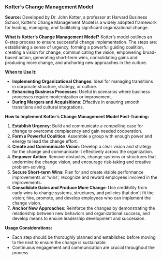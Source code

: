 ### Kotter’s Change Management Model

**Source:** Developed by Dr. John Kotter, a professor at Harvard Business School, Kotter’s Change Management Model is a widely adopted framework for leading, managing, and facilitating significant organizational change.

**What is Kotter’s Change Management Model?** Kotter’s model outlines an 8-step process to ensure successful change implementation. The steps are: establishing a sense of urgency, forming a powerful guiding coalition, creating a vision for change, communicating the vision, empowering broad-based action, generating short-term wins, consolidating gains and producing more change, and anchoring new approaches in the culture.

**When to Use It:**

- **Implementing Organizational Changes**: Ideal for managing transitions in corporate structure, strategy, or culture.
- **Enhancing Business Processes**: Useful in scenarios where business processes require modernization or improvement.
- **During Mergers and Acquisitions**: Effective in ensuring smooth transitions and cultural integrations.

**How to Implement Kotter’s Change Management Model Post-Training:**

1. **Establish Urgency**: Build and communicate a compelling case for change to overcome complacency and gain needed cooperation.
2. **Form a Powerful Coalition**: Assemble a group with enough power and energy to lead the change effort.
3. **Create and Communicate Vision**: Develop a clear vision and strategy for the change and communicate it effectively across the organization.
4. **Empower Action**: Remove obstacles, change systems or structures that undermine the change vision, and encourage risk-taking and creative problem-solving.
5. **Secure Short-term Wins**: Plan for and create visible performance improvements or ‘wins’; recognize and reward employees involved in the improvements.
6. **Consolidate Gains and Produce More Change**: Use credibility from early wins to change systems, structures, and policies that don't fit the vision; hire, promote, and develop employees who can implement the change vision.
7. **Anchor New Approaches**: Reinforce the changes by demonstrating the relationship between new behaviors and organizational success, and develop means to ensure leadership development and succession.

**Usage Considerations:**

- Each step should be thoroughly planned and established before moving to the next to ensure the change is sustainable.
- Continuous engagement and communication are crucial throughout the process.